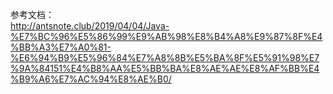 


参考文档：  
http://antsnote.club/2019/04/04/Java-%E7%BC%96%E5%86%99%E9%AB%98%E8%B4%A8%E9%87%8F%E4%BB%A3%E7%A0%81-%E6%94%B9%E5%96%84%E7%A8%8B%E5%BA%8F%E5%91%98%E7%9A%84151%E4%B8%AA%E5%BB%BA%E8%AE%AE%E8%AF%BB%E4%B9%A6%E7%AC%94%E8%AE%B0/
